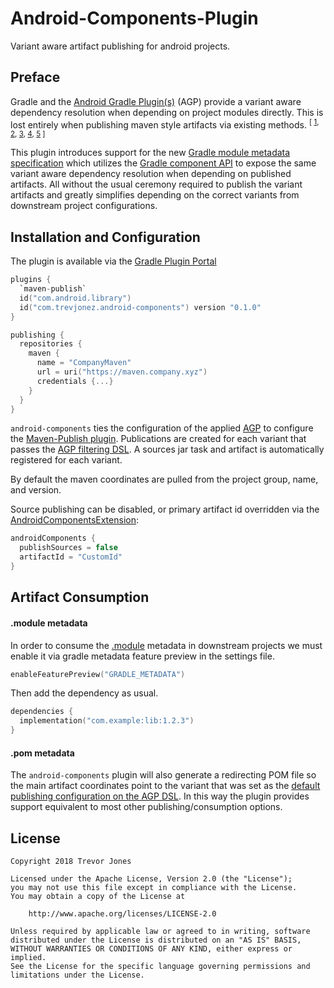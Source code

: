 # Android-Components-Plugin

Variant aware artifact publishing for android projects.

## Preface

Gradle and the [Android Gradle Plugin(s)] (AGP) provide a variant aware 
dependency resolution when depending on project modules directly. 
This is lost entirely when publishing maven style artifacts via existing methods. 
<sup>[ [1], [2], [3], [4], [5] ]</sup>

This plugin introduces support for the new [Gradle module metadata specification]
which utilizes the [Gradle component API] to expose the same variant aware
dependency resolution when depending on published artifacts. All without the 
usual ceremony required to publish the variant artifacts and greatly simplifies 
depending on the correct variants from downstream project configurations.

## Installation and Configuration

The plugin is available via the [Gradle Plugin Portal]

```kotlin
plugins {
  `maven-publish`
  id("com.android.library")
  id("com.trevjonez.android-components") version "0.1.0"
}

publishing {
  repositories {
    maven {
      name = "CompanyMaven"
      url = uri("https://maven.company.xyz")
      credentials {...}
    }
  }
}
```

`android-components` ties the configuration of the applied [AGP] to configure 
the [Maven-Publish plugin]. Publications are created for each variant that 
passes the [AGP filtering DSL]. A sources jar task and artifact is automatically
registered for each variant.

By default the maven coordinates are pulled from the project group, name, and version. 

Source publishing can be disabled, or primary artifact id overridden via the 
[AndroidComponentsExtension]:
```kotlin
androidComponents {
  publishSources = false
  artifactId = "CustomId"
}
```

## Artifact Consumption
#### .module metadata

In order to consume the [.module][Gradle module metadata specification] metadata
in downstream projects we must enable it via gradle metadata feature preview in
the settings file.

```kotlin
enableFeaturePreview("GRADLE_METADATA")
```

Then add the dependency as usual.
```kotlin
dependencies {
  implementation("com.example:lib:1.2.3")
}
```

#### .pom metadata

The `android-components` plugin will also generate a redirecting POM file so the
main artifact coordinates point to the variant that was set as the 
[default publishing configuration on the AGP DSL]. In this way the plugin provides
support equivalent to most other publishing/consumption options.

[1]: https://maven.apache.org/pom.html
[2]: https://docs.gradle.org/current/userguide/maven_plugin.html
[3]: https://docs.gradle.org/current/userguide/publishing_maven.html
[4]: https://github.com/dcendents/android-maven-gradle-plugin
[5]: https://github.com/wupdigital/android-maven-publish

[Gradle module metadata specification]: https://github.com/gradle/gradle/blob/master/subprojects/docs/src/docs/design/gradle-module-metadata-specification.md
[Gradle component API]: https://docs.gradle.org/current/javadoc/index.html?org/gradle/api/component/package-summary.html
[Gradle Plugin Portal]: https://plugins.gradle.org/
[AGP]: https://developer.android.com/studio/releases/gradle-plugin
[Android Gradle Plugin(s)]: https://developer.android.com/studio/releases/gradle-plugin
[AGP filtering DSL]: https://google.github.io/android-gradle-dsl/current/com.android.build.gradle.LibraryExtension.html#com.android.build.gradle.LibraryExtension:variantFilter
[Maven-Publish plugin]: https://docs.gradle.org/current/userguide/publishing_maven.html
[default publishing configuration on the AGP DSL]: https://google.github.io/android-gradle-dsl/current/com.android.build.gradle.LibraryExtension.html#com.android.build.gradle.LibraryExtension:defaultPublishConfig

[AndroidComponentsExtension]: plugin/src/main/kotlin/com/trevjonez/AndroidComponentsExtension.kt

## License

    Copyright 2018 Trevor Jones

    Licensed under the Apache License, Version 2.0 (the "License");
    you may not use this file except in compliance with the License.
    You may obtain a copy of the License at

        http://www.apache.org/licenses/LICENSE-2.0

    Unless required by applicable law or agreed to in writing, software
    distributed under the License is distributed on an "AS IS" BASIS,
    WITHOUT WARRANTIES OR CONDITIONS OF ANY KIND, either express or implied.
    See the License for the specific language governing permissions and
    limitations under the License.
